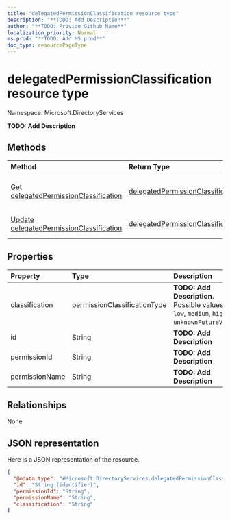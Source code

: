 ```yaml
---
title: "delegatedPermissionClassification resource type"
description: "**TODO: Add Description**"
author: "**TODO: Provide Github Name**"
localization_priority: Normal
ms.prod: "**TODO: Add MS prod**"
doc_type: resourcePageType
---
```


# delegatedPermissionClassification resource type


Namespace: Microsoft.DirectoryServices

**TODO: Add Description**

## Methods
|Method|Return Type|Description|
|:---|:---|:---|
|[Get delegatedPermissionClassification](../api/microsoft.directoryservices-delegatedpermissionclassification-get.md)|[delegatedPermissionClassification](../resources/microsoft.directoryservices-delegatedpermissionclassification.md)|Read properties and relationships of a [delegatedPermissionClassification](../resources/microsoft.directoryservices-delegatedpermissionclassification.md) object.|
|[Update delegatedPermissionClassification](../api/microsoft.directoryservices-delegatedpermissionclassification-update.md)|[delegatedPermissionClassification](../resources/microsoft.directoryservices-delegatedpermissionclassification.md)|Update the properties of a [delegatedPermissionClassification](../resources/microsoft.directoryservices-delegatedpermissionclassification.md) object.|

## Properties
|Property|Type|Description|
|:---|:---|:---|
|classification|permissionClassificationType|**TODO: Add Description**. Possible values are: `low`, `medium`, `high`, `unknownFutureValue`.|
|id|String|**TODO: Add Description**|
|permissionId|String|**TODO: Add Description**|
|permissionName|String|**TODO: Add Description**|

## Relationships
None

## JSON representation
Here is a JSON representation of the resource.
<!-- {
  "blockType": "resource",
  "keyProperty": "id",
  "@odata.type": "Microsoft.DirectoryServices.delegatedPermissionClassification",
  "baseType": "",
  "openType": false
}
-->
``` json
{
  "@odata.type": "#Microsoft.DirectoryServices.delegatedPermissionClassification",
  "id": "String (identifier)",
  "permissionId": "String",
  "permissionName": "String",
  "classification": "String"
}
```

